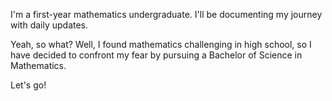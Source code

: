 I'm a first-year mathematics undergraduate.
I'll be documenting my journey with daily updates.

Yeah, so what?
Well, I found mathematics challenging in high school, 
so I have decided to confront my fear 
by pursuing a Bachelor of Science in Mathematics.

Let's go!
